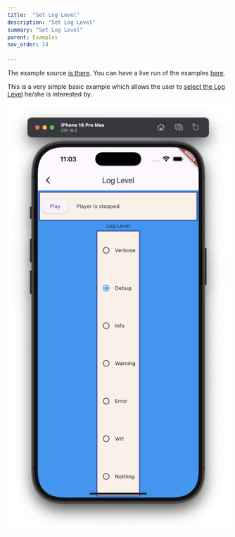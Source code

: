 ```yaml
---
title:  "Set Log Level"
description: "Set Log Level"
summary: "Set Log Level"
parent: Examples
nav_order: 14

---
```


The example source [is there](https://github.com/canardoux/flutter_sound/blob/master/example/lib/loglevel/loglevel.dart). You can have a live run of the examples [here](/live/index.html).

This is a very simple basic example which allows the user to [select the Log Level](/api/player/FlutterSoundPlayer/setLogLevel.html) he/she is interested by.

![screen shot](ScreenShots/LogLevel.png)